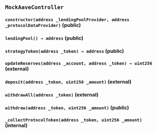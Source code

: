 ## `MockAaveController`






### `constructor(address _lendingPoolProvider, address _protocolDataProvider)` (public)





### `lendingPool() → address` (public)





### `strategyToken(address _token) → address` (public)





### `updateReserves(address _account, address _token) → uint256` (external)





### `deposit(address _token, uint256 _amount)` (external)





### `withdrawAll(address _token)` (external)





### `withdraw(address _token, uint256 _amount)` (public)





### `_collectProtocolToken(address _token, uint256 _amount)` (internal)








